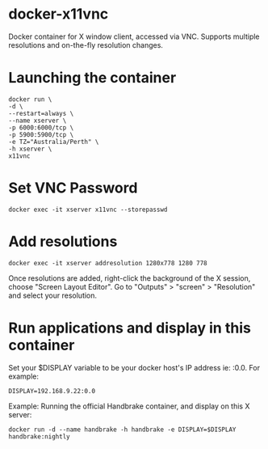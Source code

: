 # docker-x11vnc
Docker container for X window client, accessed via VNC. Supports multiple resolutions and on-the-fly resolution changes.

# Launching the container
```
docker run \
-d \
--restart=always \
--name xserver \
-p 6000:6000/tcp \
-p 5900:5900/tcp \
-e TZ="Australia/Perth" \
-h xserver \
x11vnc
```

# Set VNC Password
```
docker exec -it xserver x11vnc --storepasswd
```

# Add resolutions
```
docker exec -it xserver addresolution 1280x778 1280 778
```
Once resolutions are added, right-click the background of the X session, choose "Screen Layout Editor". Go to "Outputs" > "screen" > "Resolution" and select your resolution.

# Run applications and display in this container
Set your $DISPLAY variable to be your docker host's IP address ie: <IP>:0.0.
For example:
```
DISPLAY=192.168.9.22:0.0
```
  
Example: Running the official Handbrake container, and display on this X server:
```
docker run -d --name handbrake -h handbrake -e DISPLAY=$DISPLAY handbrake:nightly
```
